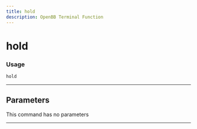 ```yaml
---
title: hold
description: OpenBB Terminal Function
---
```


# hold



### Usage

```python
hold
```

---

## Parameters

This command has no parameters


---
